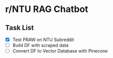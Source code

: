 # r/NTU RAG Chatbot
## Task List
- [x] Test PRAW on NTU Subreddit
- [ ] Build DF with scraped data
- [ ] Convert DF to Vector Database with Pinecone
